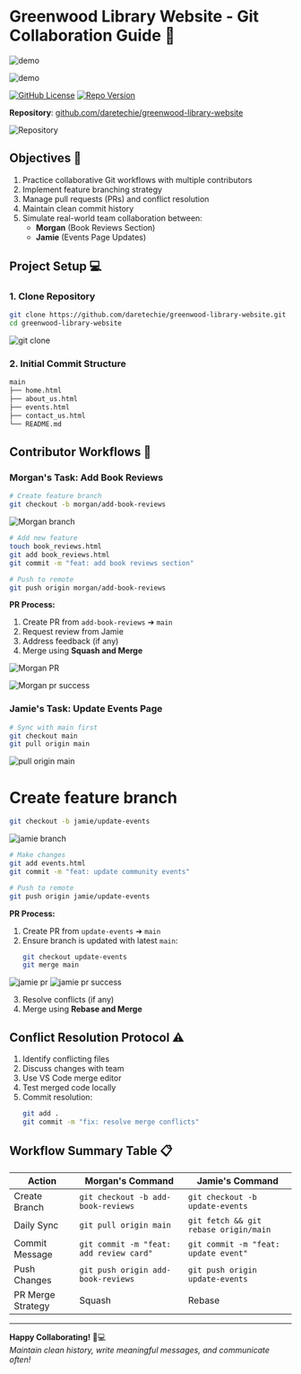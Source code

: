 # Greenwood Library Website - Git Collaboration Guide 🌱

![demo](dem.gif)

![demo](greenwood.png)

[![GitHub License](https://img.shields.io/badge/license-MIT-green)](https://github.com/daretechie/greenwood-library-website/blob/main/LICENSE)
[![Repo Version](https://img.shields.io/badge/version-1.0.0-blue)](https://github.com/daretechie/greenwood-library-website)

**Repository**: [github.com/daretechie/greenwood-library-website](https://github.com/daretechie/greenwood-library-website)

![Repository](img/repo.png)


## Objectives 🎯
1. Practice collaborative Git workflows with multiple contributors
2. Implement feature branching strategy
3. Manage pull requests (PRs) and conflict resolution
4. Maintain clean commit history
5. Simulate real-world team collaboration between:
   - **Morgan** (Book Reviews Section)
   - **Jamie** (Events Page Updates)

## Project Setup 💻

### 1. Clone Repository
```bash
git clone https://github.com/daretechie/greenwood-library-website.git
cd greenwood-library-website
```
![git clone](img/clone.png)

### 2. Initial Commit Structure
```bash
main
├── home.html
├── about_us.html
├── events.html
├── contact_us.html
└── README.md

```

## Contributor Workflows 🔄

### Morgan's Task: Add Book Reviews
```bash
# Create feature branch
git checkout -b morgan/add-book-reviews
```
![Morgan branch](img/branchMorgan.png)

```sh
# Add new feature
touch book_reviews.html
git add book_reviews.html
git commit -m "feat: add book reviews section"

# Push to remote
git push origin morgan/add-book-reviews
```

**PR Process:**
1. Create PR from `add-book-reviews` ➔ `main`
2. Request review from Jamie
3. Address feedback (if any)
4. Merge using **Squash and Merge**

![Morgan PR](img/morganPR.png)

![Morgan pr success](img/morganPRsuccess.png)


### Jamie's Task: Update Events Page
```bash
# Sync with main first
git checkout main
git pull origin main
```
![pull origin main](img/pullOriginMain.png)

# Create feature branch

```sh
git checkout -b jamie/update-events
```

![jamie branch](img/jamieBranch.png)

```sh
# Make changes
git add events.html
git commit -m "feat: update community events"

# Push to remote
git push origin jamie/update-events
```

**PR Process:**
1. Create PR from `update-events` ➔ `main`
2. Ensure branch is updated with latest `main`:
   ```bash
   git checkout update-events
   git merge main
   ```
![jamie pr](img/jamiePR.png)
![jamie pr success](img/jamiePRsuccess.png)


3. Resolve conflicts (if any)
4. Merge using **Rebase and Merge**

## Conflict Resolution Protocol ⚠️
1. Identify conflicting files
2. Discuss changes with team
3. Use VS Code merge editor
4. Test merged code locally
5. Commit resolution:
   ```bash
   git add .
   git commit -m "fix: resolve merge conflicts"
   ```

## Workflow Summary Table 📋

| Action                | Morgan's Command                          | Jamie's Command                          |
|-----------------------|-------------------------------------------|------------------------------------------|
| Create Branch         | `git checkout -b add-book-reviews`        | `git checkout -b update-events`          |
| Daily Sync            | `git pull origin main`                    | `git fetch && git rebase origin/main`    |
| Commit Message        | `git commit -m "feat: add review card"`   | `git commit -m "feat: update event"`     |
| Push Changes          | `git push origin add-book-reviews`        | `git push origin update-events`          |
| PR Merge Strategy     | Squash                                    | Rebase                                   |

--- 

**Happy Collaborating!** 👥💻  
*Maintain clean history, write meaningful messages, and communicate often!*

